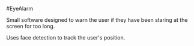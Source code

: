 #EyeAlarm

Small software designed to warn the user if they have been staring at the screen for too long.

Uses face detection to track the user's position.
